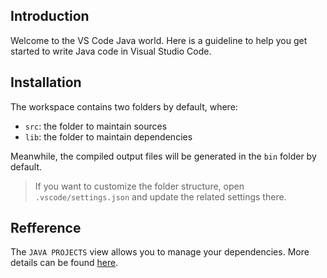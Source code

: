 ## Introduction

Welcome to the VS Code Java world. Here is a guideline to help you get started to write Java code in Visual Studio Code.

## Installation

The workspace contains two folders by default, where:

- `src`: the folder to maintain sources
- `lib`: the folder to maintain dependencies

Meanwhile, the compiled output files will be generated in the `bin` folder by default.

> If you want to customize the folder structure, open `.vscode/settings.json` and update the related settings there.

## Refference

The `JAVA PROJECTS` view allows you to manage your dependencies. More details can be found [here](https://github.com/microsoft/vscode-java-dependency#manage-dependencies).
